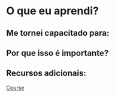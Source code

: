 # O que eu aprendi?



## Me tornei capacitado para:



## Por que isso é importante?



## Recursos adicionais:

[Course]()

